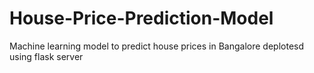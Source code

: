 # House-Price-Prediction-Model
Machine learning model to predict house prices in Bangalore  deplotesd using flask server
